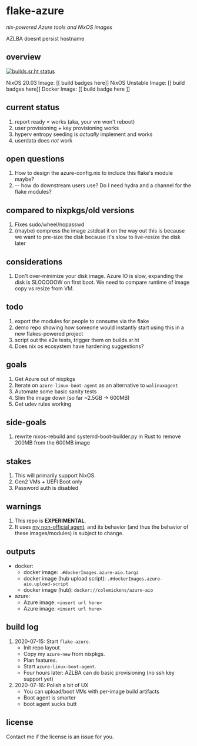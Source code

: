 # flake-azure
*nix-powered Azure tools and NixOS images*









AZLBA doesnt persist hostname




## overview
[![builds.sr.ht status](https://builds.sr.ht/~colemickens/flake-azure.svg)](https://builds.sr.ht/~colemickens/flake-azure?)

NixOS 20.03 Image: [[ build badges here]]
NixOS Unstable Image: [[ build badges here]]
Docker Image: [[ build badge here ]]

## current status

1. report ready = works (aka, your vm won't reboot)
2. user provisioning + key provisioning works
3. hyperv entropy seeding is *actually* implement and works
4. userdata does _not_ work

## open questions
1. How to design the azure-config.nix to include this flake's module maybe?
2.  -- how do downstream users use? Do I need hydra  and a channel for the flake modules?

## compared to nixpkgs/old versions
1. Fixes sudo/wheel/nopasswd
2. (maybe) compress the image zstdcat it on the way out
     this is because we want to pre-size the disk because it's slow to live-resize
     the disk later

## considerations
1. Don't over-minimize your disk image.
   Azure IO is slow, expanding the disk is SLOOOOOW on first boot.
   We need to compare runtime of image copy vs resize from VM.

## todo
1. export the modules for people to consume via the flake
2. demo repo showing how someone would instantly start using this in a new flakes-powered project
3. script out the e2e tests, trigger them on builds.sr.ht
4. Does nix os ecosystem have hardening suggestions?

## goals
1. Get Azure out of nixpkgs
2. Iterate on `azure-linux-boot-agent` as an alternative to `walinuxagent`
3. Automate some basic sanity tests
4. Slim the image down (so far ~2.5GB -> 600MB)
5. Get udev rules working

## side-goals
1. rewrite nixos-rebuild and systemd-boot-builder.py in Rust to remove 200MB from the 600MB image

## stakes
1. This will primarily support NixOS.
2. Gen2 VMs + UEFI Boot only
3. Password auth is disabled

## warnings
1. This repo is **EXPERIMENTAL**.
2. It uses [my non-official agent](https://github.com/colemickens/azure-linux-boot-agent),
and its behavior (and thus the behavior of these images/modules) is subject
to change.

## outputs
* docker:
  * docker image: `.#dockerImages.azure-aio.targz`
  * docker image (hub upload script): `.#dockerImages.azure-aio.upload-script`
  * docker image (hub): `docker://colemickens/azure-aio`
* azure:
  * Azure image: `<insert url here>`
  * Azure image: `<insert url here>`

## build log
1. 2020-07-15: Start `flake-azure`.
   * Init repo layout.
   * Copy my `azure-new` from nixpkgs.
   * Plan features.
   * Start `azure-linux-boot-agent`.
   * Four hours later: AZLBA can do basic provisioning (no ssh key support yet)
2. 2020-07-16: Polish a bit of UX
   * You can upload/boot VMs with per-image build artifacts
   * Boot agent is smarter
   * boot agent sucks butt

## license
Contact me if the license is an issue for you.
